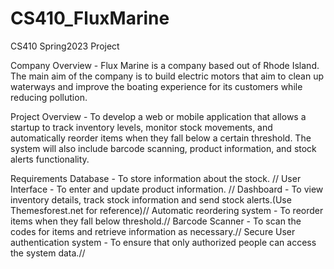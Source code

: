 # CS410_FluxMarine
CS410 Spring2023 Project

Company Overview - Flux Marine is a company based out of Rhode Island. The main aim of the company is to build electric motors that aim to clean up waterways and improve the boating experience for its customers while reducing pollution.

Project Overview - To develop a web or mobile application that allows a startup to track inventory levels, monitor stock movements, and automatically reorder items when they fall below a certain threshold. The system will also include barcode scanning, product information, and stock alerts functionality. 

Requirements 
Database - To store information about the stock. //
User Interface - To enter and update product information. // 
Dashboard - To view inventory details, track stock information and send stock alerts.(Use Themesforest.net for reference)// 
Automatic reordering system - To reorder items when they fall below threshold.//
Barcode Scanner - To scan the codes for items and retrieve information as necessary.// 
Secure User authentication system - To ensure that only authorized people can access the system data.//
